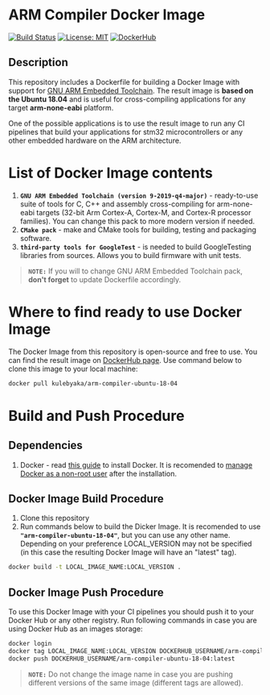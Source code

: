 # ARM Compiler Docker Image

[![Build Status](https://travis-ci.org/tfazli/arm-compiler-docker.svg?branch=master)](https://travis-ci.org/tfazli/arm-compiler-docker) [![License: MIT](https://img.shields.io/github/license/tfazli/arm-compiler-docker)](https://github.com/tfazli/arm-compiler-docker/blob/master/LICENSE) [![DockerHub](https://img.shields.io/badge/DockerHub--blue.svg?style=flat&logo=docker)](https://hub.docker.com/r/kulebyaka/arm-compiler-ubuntu-18-04)

## Description

This repository includes a Dockerfile for building a Docker Image with support for [GNU ARM Embedded Toolchain](https://developer.arm.com/tools-and-software/open-source-software/developer-tools/gnu-toolchain). The result image is **based on the Ubuntu 18.04** and is useful for cross-compiling applications for any target **arm-none-eabi** platform.

One of the possible applications is to use the result image to run any CI pipelines that build your applications for stm32 microcontrollers or any other embedded hardware on the ARM architecture.

# List of Docker Image contents

1. **`GNU ARM Embedded Toolchain (version 9-2019-q4-major)`** - ready-to-use suite of tools for C, C++ and assembly cross-compiling for arm-none-eabi targets (32-bit Arm Cortex-A, Cortex-M, and Cortex-R processor families). You can change this pack to more modern version if needed.
2. **`CMake pack`** - make and CMake tools for building, testing and packaging software.
3. **`third-party tools for GoogleTest`** - is needed to build GoogleTesting libraries from sources. Allows you to build firmware with unit tests.

> **`NOTE:`** If you will to change GNU ARM Embedded Toolchain pack, **don't forget** to update Dockerfile accordingly.


# Where to find ready to use Docker Image

The Docker Image from this repository is open-source and free to use. You can find the result image on [DockerHub page](https://hub.docker.com/r/kulebyaka/arm-compiler-ubuntu-18-04). Use command below to clone this image to your local machine:

```bash
docker pull kulebyaka/arm-compiler-ubuntu-18-04
```


# Build and Push Procedure

## Dependencies

1. Docker - read [this guide](https://docs.docker.com/engine/install/ubuntu/) to install Docker. It is recomended to [manage Docker as a non-root user](https://docs.docker.com/engine/install/linux-postinstall/) after the installation.

## Docker Image Build Procedure

1. Clone this repository
2. Run commands below to build the Dicker Image. It is recomended to use **`"arm-compiler-ubuntu-18-04"`**, but you can use any other name. Depending on your preference LOCAL_VERSION may not be specified (in this case the resulting Docker Image will have an "latest" tag).

```bash
docker build -t LOCAL_IMAGE_NAME:LOCAL_VERSION .
```

## Docker Image Push Procedure

To use this Docker Image with your CI pipelines you should push it to your Docker Hub or any other registry. Run following commands in case you are using Docker Hub as an images storage: 

```bash
docker login
docker tag LOCAL_IMAGE_NAME:LOCAL_VERSION DOCKERHUB_USERNAME/arm-compiler-ubuntu-18-04:latest
docker push DOCKERHUB_USERNAME/arm-compiler-ubuntu-18-04:latest
```

> **`NOTE:`** Do not change the image name in case you are pushing different versions of the same image (different tags are allowed).

